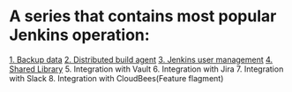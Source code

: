 # A series that contains most popular Jenkins operation:

[1. Backup data](./1_Backup/1_Backup.md)
[2. Distributed build agent](./2_Distributed_Build/index.md)
[3. Jenkins user management](./3_Security_Aspects/index.md)
[4. Shared Library]()
5. Integration with Vault
6. Integration with Jira
7. Integration with Slack
8. Integration with CloudBees(Feature flagment)
